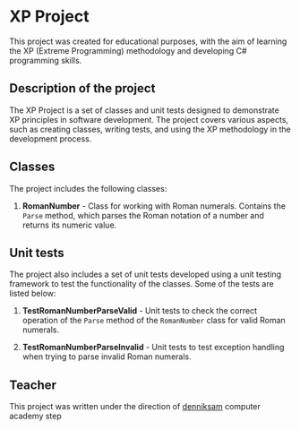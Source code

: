 # XP Project

This project was created for educational purposes, with the aim of learning the XP (Extreme Programming) methodology and developing C# programming skills.

## Description of the project

The XP Project is a set of classes and unit tests designed to demonstrate XP principles in software development. The project covers various aspects, such as creating classes, writing tests, and using the XP methodology in the development process.

## Classes

The project includes the following classes:

1. **RomanNumber** - Class for working with Roman numerals. Contains the `Parse` method, which parses the Roman notation of a number and returns its numeric value.

## Unit tests

The project also includes a set of unit tests developed using a unit testing framework to test the functionality of the classes. Some of the tests are listed below:

1. **TestRomanNumberParseValid** - Unit tests to check the correct operation of the `Parse` method of the `RomanNumber` class for valid Roman numerals.

2. **TestRomanNumberParseInvalid** - Unit tests to test exception handling when trying to parse invalid Roman numerals.

## Teacher

This project was written under the direction of [denniksam](https://github.com/denniksam) computer academy step
